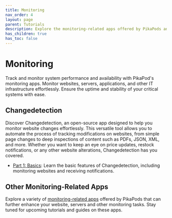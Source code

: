 ```yaml
---
title: Monitoring
nav_order: 4
layout: page
parent: Tutorials
description: Explore the monitoring-related apps offered by PikaPods and learn how to effectively use them for various tasks.
has_children: true
has_toc: false
---
```


# Monitoring

Track and monitor system performance and availability with PikaPod's monitoring apps. Monitor websites, servers, applications, and other IT infrastructure effortlessly. Ensure the uptime and stability of your critical systems with ease.

## Changedetection

Discover Changedetection, an open-source app designed to help you monitor website changes effortlessly. This versatile tool allows you to automate the process of tracking modifications on websites, from simple page changes to deep inspections of content such as PDFs, JSON, XML, and more. Whether you want to keep an eye on price updates, restock notifications, or any other website alterations, Changedetection has you covered.

- [Part 1: Basics](changedetection-1-basics): Learn the basic features of Changedetection, including monitoring websites and receiving notifications.

## Other Monitoring-Related Apps

Explore a variety of [monitoring-related apps](https://www.pikapods.com/apps#monitoring) offered by PikaPods that can further enhance your website, servers and other monitoring tasks. Stay tuned for upcoming tutorials and guides on these apps.
